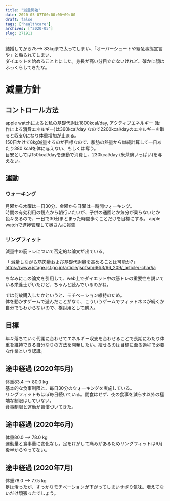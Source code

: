 ```yaml
---
title: "減量開始"
date: 2020-05-07T00:00:00+09:00
draft: false
tags: ["healthcare"]
archives: ["2020-05"]
slug: 271911
---
```

結婚してから75--> 83kgまで太ってしまい、「オーバーシュートや緊急事態宣言や」と煽られてしまい、  
ダイエットを始めることとにした。身長が高い分目立たないけれど、確かに顔はふっくらしてきたな。

# 減量方針
## コントロール方法
apple watchによると私の基礎代謝は1800kcal/day, アクティブエネルギー (動作による消費エネルギー)は360kcal/day
なので2200kcal/dayのエネルギーを取ると収支0になり体重増加が止まる。  
150日かけて8kg減量するのが目標なので、脂肪の熱量から単純計算して一日あたり380 kcalを体に与えない、もしくは奪う。  
目安としては150kcal/dayを運動で消費し、230kcal/day (米茶碗いっぱい)を与えない。

## 運動
### ウォーキング
月曜から木曜は一日30分、金曜から日曜は一時間ウォーキング。  
時間の有効利用の観点から朝行いたいが、子供の通園とか気分が乗らないとか色々あるので、一日で30分まとまった時間歩くことだけを目標にする。
apple watchで進捗管理して奥さんに報告

### リングフィット
減量中の筋トレについて否定的な論文が出ている。  
  
「 減量しながら筋肉量および基礎代謝量を高めることは可能か?」   
https://www.jstage.jst.go.jp/article/jspfsm/66/3/66_209/_article/-char/ja  

ちなみにこの論文を引用して、web上でダイエット中の筋トレの重要性を説いている栄養士がいたけど、ちゃんと読んでいるのかね。  

では何故購入したかというと、モチベーション維持のため。  
体を動かすゲームで遊んだことがなく、こういうゲームでフィットネスが続くか自分でもわからないので、検討用として購入。

## 目標
年々落ちていく代謝に合わせてエネルギー収支を合わせることで長期にわたり体重を維持できる自分なりの方法を開発したい。痩せるのは目標に至る過程で必要な作業という認識。

## 途中経過 (2020年5月)
体重83.4 --> 80.0 kg  
基本的な食事制限と、毎日30分のウォーキングを実施している。  
リングフィットもほぼ毎日続いている。間食はせず、夜の食事を減らす以外の極端な制限はしていない。  
食事制限と運動が習慣づいてきた。

## 途中経過 (2020年6月)
体重80.0 --> 78.0 kg  
運動量と食事量に変化なし。足をけがして痛みがあるためリングフィットは6月後半からやってない。

## 途中経過 (2020年7月)
体重78.0 --> 77.5 kg  
足は治ったが、すっかりモチベーションが下がってしまいサボり気味。増えてないだけ頑張ったでしょう。　　
